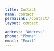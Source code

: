 ```yaml
---
title: Contact
name: contact
permalink: /contact/
layout: contact

address: "Address"
phone: "Phone"
email: "Email"
---
```

